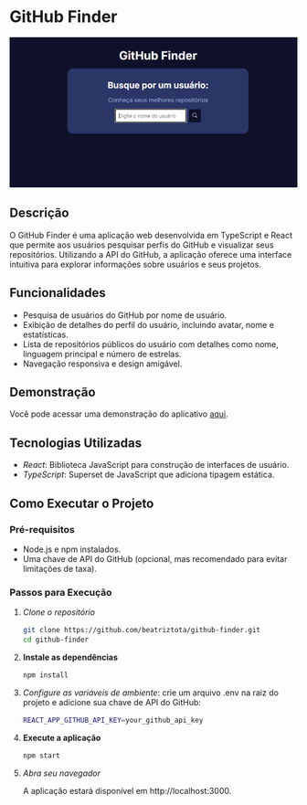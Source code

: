 # GitHub Finder

![GitHub Finder](src/img/github-finder.PNG)

## Descrição

O GitHub Finder é uma aplicação web desenvolvida em TypeScript e React que permite aos usuários pesquisar perfis do GitHub e visualizar seus repositórios. Utilizando a API do GitHub, a aplicação oferece uma interface intuitiva para explorar informações sobre usuários e seus projetos.

## Funcionalidades

- Pesquisa de usuários do GitHub por nome de usuário.
- Exibição de detalhes do perfil do usuário, incluindo avatar, nome e estatísticas.
- Lista de repositórios públicos do usuário com detalhes como nome, linguagem principal e número de estrelas.
- Navegação responsiva e design amigável.

## Demonstração

Você pode acessar uma demonstração do aplicativo [aqui]().

## Tecnologias Utilizadas

- *React*: Biblioteca JavaScript para construção de interfaces de usuário.
- *TypeScript*: Superset de JavaScript que adiciona tipagem estática.


## Como Executar o Projeto

### Pré-requisitos

- Node.js e npm instalados.
- Uma chave de API do GitHub (opcional, mas recomendado para evitar limitações de taxa).

### Passos para Execução

1. *Clone o repositório*

   ```bash
   git clone https://github.com/beatriztota/github-finder.git
   cd github-finder

2. **Instale as dependências**

   ```bash
   npm install

3. *Configure as variáveis de ambiente*:
crie um arquivo .env na raiz do projeto e adicione sua chave de API do GitHub:

    ```bash
    REACT_APP_GITHUB_API_KEY=your_github_api_key

4. **Execute a aplicação**

   ```bash
   npm start

5. *Abra seu navegador*

   A aplicação estará disponível em http://localhost:3000.
 
